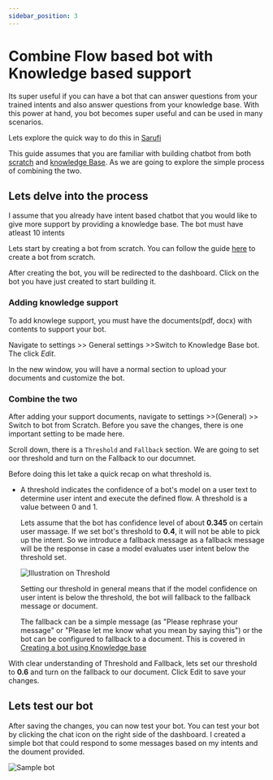 ```yaml
---
sidebar_position: 3
---
```


# Combine Flow based bot with Knowledge based support

Its super useful if you can have a bot that can answer questions from your trained intents and also answer questions from your knowledge base. With this power at hand, you bot becomes super useful and can be used in many scenarios.

Lets explore the quick way to do this in [Sarufi](sarufi.io)

This guide assumes that you are familiar with building chatbot from both [scratch](/docs/sarufi-dashboard/intro-on-sarufi-dashboard#create-chatbot-from-scratch) and [knowledge Base](/docs/sarufi-dashboard/create-bot-from-knowledge-base.md). As we are going to explore the simple process of combining the two.

## Lets delve into the process

I assume that you already have intent based chatbot that you would like to give more support by providing a knowledge base. The bot must have atleast 10 intents

Lets start by creating a bot from scratch. You can follow the guide [here](/docs/sarufi-dashboard/intro-on-sarufi-dashboard#create-chatbot-from-scratch) to create a bot from scratch.

After creating the bot, you will be redirected to the dashboard. Click on the bot you have just created to start building it.

### Adding knowledge support

To add knowlege support, you must have the documents(pdf, docx) with contents to support your bot.

Navigate to settings >> General settings >>Switch to Knowledge Base bot. The click *Edit*.

In the new window, you will have a normal section to upload your documents and customize the bot.

### Combine the two

After adding your support documents, navigate to settings >>(General) >> Switch to bot from Scratch. Before you save the changes, there is one important setting to be made here.

Scroll down, there is a `Threshold` and `Fallback` section. We are going to set oor threshold and turn on the Fallback to our documnet.

Before doing this let take a quick recap on what threshold is.

- A threshold indicates the confidence of a bot's model on a user text to determine user intent and execute the defined flow. A threshold is a value between 0 and 1.

    Lets assume that the bot has confidence level of about **0.345** on certain user massage. If we set bot's threshold to **0.4**, it will not be able to pick up the intent. So we introduce a fallback message as a fallback message will be the response in case a model evaluates user intent below the threshold set.

    ![Illustration on Threshold](/img/illustration-threshold.png)

    Setting our threshold in general means that if the model confidence on user intent is below the threshold, the bot will fallback to the fallback message or document.

    The fallback can be a simple message (as "Please rephrase your message" or "Please let me know what you mean by saying this") or the bot can be configured to fallback to a document. This is covered in [Creating a bot using Knowledge base](/docs/sarufi-dashboard/create-bot-from-knowledge-base)

With clear understanding of Threshold and Fallback, lets set our threshold to **0.6** and turn on the fallback to our document. Click Edit to save your changes.

## Lets test our bot

After saving the changes, you can now test your bot. You can test your bot by clicking the chat icon on the right side of the dashboard. I created a simple bot that could respond to some messages based on my intents and the doument provided.

![Sample bot](/img/sample-bot.gif)
